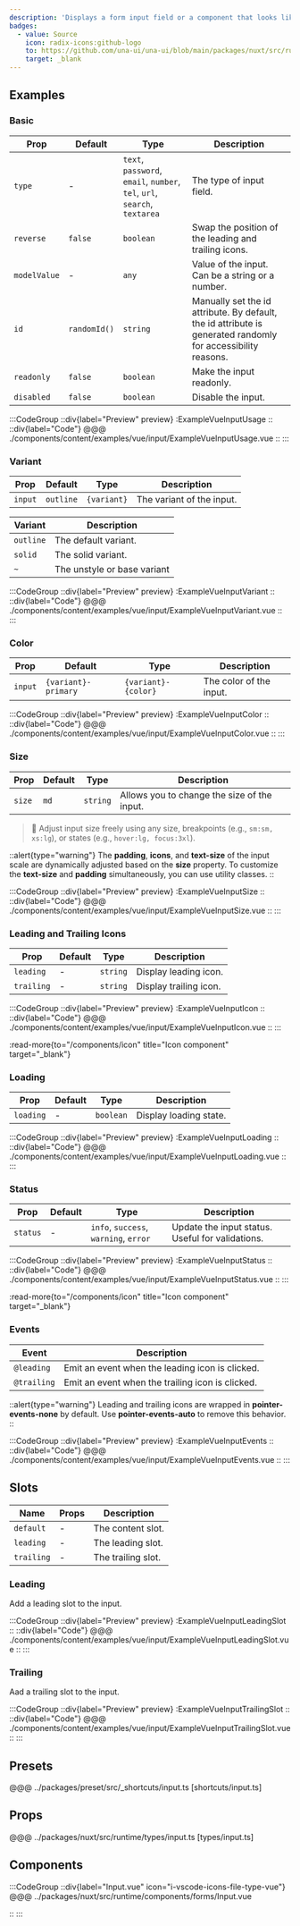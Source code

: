 ```yaml
---
description: 'Displays a form input field or a component that looks like an input field.'
badges:
  - value: Source
    icon: radix-icons:github-logo
    to: https://github.com/una-ui/una-ui/blob/main/packages/nuxt/src/runtime/components/forms/Input.vue
    target: _blank
---
```


## Examples

### Basic

| Prop         | Default      | Type                                                                      | Description                                                                                                  |
| ------------ | ------------ | ------------------------------------------------------------------------- | ------------------------------------------------------------------------------------------------------------ |
| `type`       | -            | `text`, `password`, `email`, `number`, `tel`, `url`, `search`, `textarea` | The type of input field.                                                                                     |
| `reverse`    | `false`      | `boolean`                                                                 | Swap the position of the leading and trailing icons.                                                         |
| `modelValue` | -            | `any`                                                                     | Value of the input. Can be a string or a number.                                                             |
| `id`         | `randomId()` | `string`                                                                  | Manually set the id attribute. By default, the id attribute is generated randomly for accessibility reasons. |
| `readonly`   | `false`      | `boolean`                                                                 | Make the input readonly.                                                                                     |
| `disabled`   | `false`      | `boolean`                                                                 | Disable the input.                                                                                           |

:::CodeGroup
::div{label="Preview" preview}
:ExampleVueInputUsage
::
::div{label="Code"}
@@@ ./components/content/examples/vue/input/ExampleVueInputUsage.vue
::
:::

### Variant

| Prop    | Default   | Type        | Description               |
| ------- | --------- | ----------- | ------------------------- |
| `input` | `outline` | `{variant}` | The variant of the input. |

| Variant   | Description                 |
| --------- | --------------------------- |
| `outline` | The default variant.        |
| `solid`   | The solid variant.          |
| `~`       | The unstyle or base variant |

:::CodeGroup
::div{label="Preview" preview}
:ExampleVueInputVariant
::
::div{label="Code"}
@@@ ./components/content/examples/vue/input/ExampleVueInputVariant.vue
::
:::

### Color

| Prop    | Default             | Type                | Description             |
| ------- | ------------------- | ------------------- | ----------------------- |
| `input` | `{variant}-primary` | `{variant}-{color}` | The color of the input. |

:::CodeGroup
::div{label="Preview" preview}
:ExampleVueInputColor
::
::div{label="Code"}
@@@ ./components/content/examples/vue/input/ExampleVueInputColor.vue
::
:::

### Size

| Prop   | Default | Type     | Description                                 |
| ------ | ------- | -------- | ------------------------------------------- |
| `size` | `md`    | `string` | Allows you to change the size of the input. |

> 🚀 Adjust input size freely using any size, breakpoints (e.g., `sm:sm, xs:lg`), or states (e.g., `hover:lg, focus:3xl`).

::alert{type="warning"}
The **padding**, **icons**, and **text-size** of the input scale are dynamically adjusted based on the **size** property. To customize the **text-size** and **padding** simultaneously, you can use utility classes.
::

:::CodeGroup
::div{label="Preview" preview}
:ExampleVueInputSize
::
::div{label="Code"}
@@@ ./components/content/examples/vue/input/ExampleVueInputSize.vue
::
:::

### Leading and Trailing Icons

| Prop       | Default | Type     | Description            |
| ---------- | ------- | -------- | ---------------------- |
| `leading`  | -       | `string` | Display leading icon.  |
| `trailing` | -       | `string` | Display trailing icon. |

:::CodeGroup
::div{label="Preview" preview}
:ExampleVueInputIcon
::
::div{label="Code"}
@@@ ./components/content/examples/vue/input/ExampleVueInputIcon.vue
::
:::

:read-more{to="/components/icon" title="Icon component" target="_blank"}

### Loading

| Prop      | Default | Type      | Description            |
| --------- | ------- | --------- | ---------------------- |
| `loading` | -       | `boolean` | Display loading state. |

:::CodeGroup
::div{label="Preview" preview}
:ExampleVueInputLoading
::
::div{label="Code"}
@@@ ./components/content/examples/vue/input/ExampleVueInputLoading.vue
::
:::

### Status

| Prop     | Default | Type                                  | Description                                      |
| -------- | ------- | ------------------------------------- | ------------------------------------------------ |
| `status` | -       | `info`, `success`, `warning`, `error` | Update the input status. Useful for validations. |

:::CodeGroup
::div{label="Preview" preview}
:ExampleVueInputStatus
::
::div{label="Code"}
@@@ ./components/content/examples/vue/input/ExampleVueInputStatus.vue
::
:::

:read-more{to="/components/icon" title="Icon component" target="_blank"}

### Events

| Event       | Description                                      |
| ----------- | ------------------------------------------------ |
| `@leading`  | Emit an event when the leading icon is clicked.  |
| `@trailing` | Emit an event when the trailing icon is clicked. |

::alert{type="warning"}
Leading and trailing icons are wrapped in **pointer-events-none** by default. Use **pointer-events-auto** to remove this behavior.
::

:::CodeGroup
::div{label="Preview" preview}
:ExampleVueInputEvents
::
::div{label="Code"}
@@@ ./components/content/examples/vue/input/ExampleVueInputEvents.vue
::
:::

## Slots

| Name       | Props | Description        |
| ---------- | ----- | ------------------ |
| `default`  | -     | The content slot.  |
| `leading`  | -     | The leading slot.  |
| `trailing` | -     | The trailing slot. |

### Leading

Add a leading slot to the input.

:::CodeGroup
::div{label="Preview" preview}
:ExampleVueInputLeadingSlot
::
::div{label="Code"}
@@@ ./components/content/examples/vue/input/ExampleVueInputLeadingSlot.vue
::
:::

### Trailing

Aad a trailing slot to the input.

:::CodeGroup
::div{label="Preview" preview}
:ExampleVueInputTrailingSlot
::
::div{label="Code"}
@@@ ./components/content/examples/vue/input/ExampleVueInputTrailingSlot.vue
::
:::

## Presets

@@@ ../packages/preset/src/_shortcuts/input.ts [shortcuts/input.ts]

## Props

@@@ ../packages/nuxt/src/runtime/types/input.ts [types/input.ts]

## Components

:::CodeGroup
::div{label="Input.vue" icon="i-vscode-icons-file-type-vue"}
@@@ ../packages/nuxt/src/runtime/components/forms/Input.vue

::
:::
